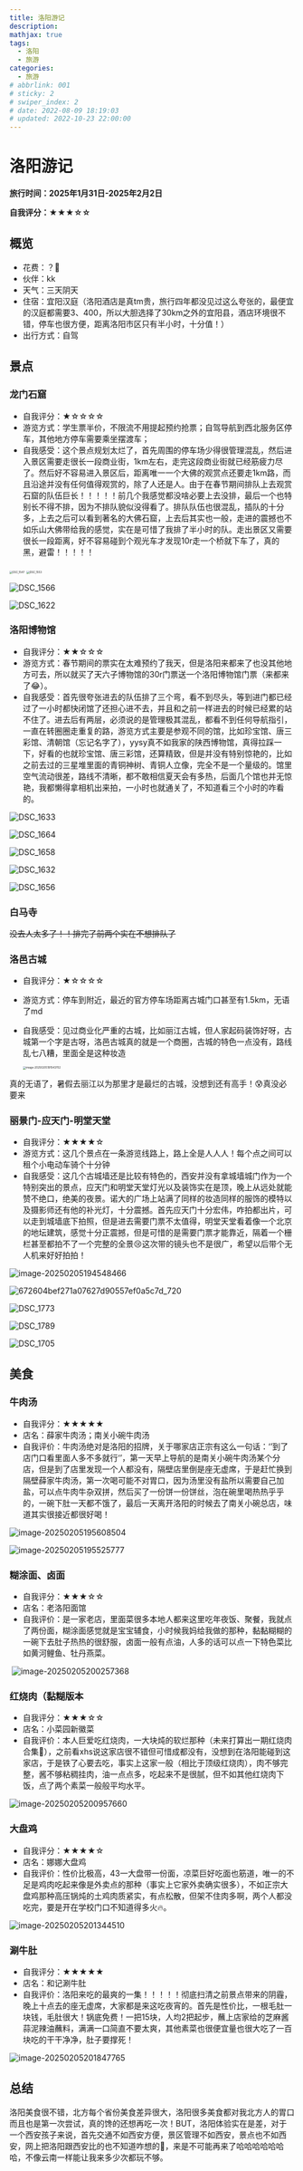 ```yaml
---
title: 洛阳游记
description: 
mathjax: true
tags:
  - 洛阳
  - 旅游
categories:
  - 旅游
# abbrlink: 001
# sticky: 2
# swiper_index: 2
# date: 2022-08-09 18:19:03
# updated: 2022-10-23 22:00:00
---
```


# 洛阳游记

**旅行时间：2025年1月31日-2025年2月2日**

**自我评分：★★★&#9734;&#9734;**

## 概览

- 花费：？🤔
- 伙伴：kk
- 天气：三天阴天
- 住宿：宜阳汉庭（洛阳酒店是真tm贵，旅行四年都没见过这么夸张的，最便宜的汉庭都需要3、400，所以大胆选择了30km之外的宜阳县，酒店环境很不错，停车也很方便，距离洛阳市区只有半小时，十分值！）
- 出行方式：自驾

## 景点

### 龙门石窟

- 自我评分：&#9733;&#9734;&#9734;&#9734;&#9734;
- 游览方式：学生票半价，不限流不用提起预约抢票；自驾导航到西北服务区停车，其他地方停车需要乘坐摆渡车；
- 自我感受：这个景点规划太烂了，首先周围的停车场少得很管理混乱，然后进入景区需要走很长一段商业街，1km左右，走完这段商业街就已经筋疲力尽了。然后好不容易进入景区后，距离唯一一个大佛的观赏点还要走1km路，而且沿途并没有任何值得观赏的，除了人还是人。由于在春节期间排队上去观赏石窟的队伍巨长！！！！！前几个我感觉都没啥必要上去没排，最后一个也特别长不得不排，因为不排队貌似没得看了。排队队伍也很混乱，插队的十分多，上去之后可以看到著名的大佛石窟，上去后其实也一般，走进的震撼也不如乐山大佛带给我的感觉，实在是可惜了我排了半小时的队。走出景区又需要很长一段距离，好不容易碰到个观光车才发现10r走一个桥就下车了，真的黑，避雷！！！！！

<img src="https://s2.loli.net/2025/02/05/jmvC25AU61xybiD.jpg" alt="DSC_1547" style="zoom:33%;" />

<img src="https://s2.loli.net/2025/02/05/fneFyoOY5SXJLMz.jpg" alt="DSC_1553" style="zoom: 33%;" />

![DSC_1566](https://s2.loli.net/2025/02/05/Thnc8r6VYuZ5Ejy.jpg)

![DSC_1622](https://s2.loli.net/2025/02/05/9GC764TgUjJ2cMS.jpg)



### 洛阳博物馆

- 自我评分：★★&#9734;&#9734;&#9734;
- 游览方式：春节期间的票实在太难预约了我天，但是洛阳来都来了也没其他地方可去，所以就买了天六子博物馆的30r门票送一个洛阳博物馆门票（来都来了😂）。
- 自我感受：首先很夸张进去的队伍排了三个弯，看不到尽头，等到进门都已经过了一小时都快闭馆了还担心进不去，并且和之前一样进去的时候已经累的站不住了。进去后有两层，必须说的是管理极其混乱，都看不到任何导航指引，一直在转圈圈走重复的路，游览方式主要是参观不同的馆，比如珍宝馆、唐三彩馆、清朝馆（忘记名字了），yysy真不如我家的陕西博物馆，真得拉踩一下，好看的也就珍宝馆、唐三彩馆，还算精致，但是并没有特别惊艳的，比如之前去过的三星堆里面的青铜神树、青铜人立像，完全不是一个量级的。馆里空气流动很差，路线不清晰，都不敢相信夏天会有多热，后面几个馆也并无惊艳，我都懒得拿相机出来拍，一小时也就通关了，不知道看三个小时的咋看的。

![DSC_1633](https://s2.loli.net/2025/02/05/CjXDBegU3AZ1hGN.jpg)

![DSC_1664](https://s2.loli.net/2025/02/05/OK6eimPNhM2kpau.jpg)

![DSC_1658](https://s2.loli.net/2025/02/05/e1Mt3pOCRfI5XYn.jpg)

![DSC_1632](https://s2.loli.net/2025/02/05/uvbUxRSWe89ZrQh.jpg)

![DSC_1656](https://s2.loli.net/2025/02/05/bqT1UxNaHSsB9c2.jpg)

### 白马寺

~~没去人太多了！！排完了前两个实在不想排队了~~

### 洛邑古城

- 自我评分：★&#9734;&#9734;&#9734;&#9734;

- 游览方式：停车到附近，最近的官方停车场距离古城门口甚至有1.5km，无语了md

- 自我感受：见过商业化严重的古城，比如丽江古城，但人家起码装饰好呀，古城第一个字是古呀，洛邑古城真的就是一个商圈，古城的特色一点没有，路线乱七八糟，里面全是这种妆造

  <img src="https://s2.loli.net/2025/02/05/pM54b8en2JZHhBQ.png" alt="image-20250205191543702" style="zoom:33%;" />

​	真的无语了，暑假去丽江以为那里才是最烂的古城，没想到还有高手！😰真没必要来

### 丽景门-应天门-明堂天堂

- 自我评分：★★★★&#9734;
- 游览方式：这几个景点在一条游览线路上，路上全是人人人！每个点之间可以租个小电动车骑个十分钟
- 自我感受：这几个古城墙还是比较有特色的，西安并没有拿城墙城门作为一个特别突出的景点，应天门和明堂天堂灯光以及装饰实在是顶，晚上从远处就能赞不绝口，绝美的夜景。诺大的广场上站满了同样的妆造同样的服饰的模特以及摄影师还有他的补光灯，十分震撼。首先应天门十分宏伟，咋拍都出片，可以走到城墙底下拍照，但是进去需要门票不太值得，明堂天堂看着像一个北京的地坛建筑，感觉十分正震撼，但是可惜的是需要门票才能靠近，隔着一个栅栏甚至都拍不了一个完整的全景😢这次带的镜头也不是很广，希望以后带个无人机来好好拍拍！

![image-20250205194548466](https://s2.loli.net/2025/02/05/cyNCZKM3sWEBGip.png)

![672604bef271a07627d90557ef0a5c7d_720](https://s2.loli.net/2025/02/05/ZDutIqcgf3lLybQ.jpg)

![DSC_1773](https://s2.loli.net/2025/02/05/wzER24xOWdkBNnF.jpg)

![DSC_1789](https://s2.loli.net/2025/02/05/tIlRTFZUjBkPX2J.jpg)

![DSC_1705](https://s2.loli.net/2025/02/05/pQtPLCnyJbkGO9s.jpg)

## 美食

### 牛肉汤

- 自我评分：★★★★&#9733;
- 店名：薛家牛肉汤；南关小碗牛肉汤
- 自我评价：牛肉汤绝对是洛阳的招牌，关于哪家店正宗有这么一句话：‘’到了店门口看里面人多不多就行‘’，第一天早上导航的是南关小碗牛肉汤某个分店，但是到了店里发现一个人都没有，隔壁店里倒是座无虚席，于是赶忙换到隔壁薛家牛肉汤，第一次喝可能不对胃口，因为汤里没有盐所以需要自己加盐，可以点牛肉牛杂双拼，然后买了一份饼一份饼丝，泡在碗里喝热热乎乎的，一碗下肚一天都不饿了，最后一天离开洛阳的时候去了南关小碗总店，味道其实很接近都很好喝！

![image-20250205195608504](https://s2.loli.net/2025/02/05/FLcItHlGfiAWXnT.png)

![image-20250205195525777](https://s2.loli.net/2025/02/05/jf4HQ9nUrC5emg8.png)

### 糊涂面、卤面

- 自我评分：★★★&#9734;&#9734;
- 店名：老洛阳面馆
- 自我评价：是一家老店，里面菜很多本地人都来这里吃年夜饭、聚餐，我就点了两份面，糊涂面感觉就是宝宝辅食，小时候我妈给我做的那种，黏黏糊糊的一碗下去肚子热热的很舒服，卤面一般有点油，人多的话可以点一下特色菜比如黄河鲤鱼、牡丹燕菜。

​	![image-20250205200257368](https://s2.loli.net/2025/02/05/1chbMIKli6BHq78.png)

### 红烧肉（黏糊版本

- 自我评分：★★★&#9734;&#9734;
- 店名：小菜园新徽菜
- 自我评价：本人巨爱吃红烧肉，一大块炖的软烂那种（未来打算出一期红烧肉合集🥩），之前看xhs说这家店很不错但可惜成都没有，没想到在洛阳能碰到这家店，于是铁了心要去吃，事实上这家一般（相比于顶级红烧肉），肉不够完整，酱不够粘稠挂肉，油一点点多，吃起来不是很腻，但不如其他红烧肉下饭，点了两个素菜一般般平均水平。

![image-20250205200957660](https://s2.loli.net/2025/02/05/73SITfZt2cWgDuO.png)

### 大盘鸡

- 自我评分：★★★★&#9734;
- 店名：娜娜大盘鸡
- 自我评价：性价比极高，43一大盘带一份面，凉菜巨好吃面也筋道，唯一的不足是鸡肉吃起来像是外卖点的那种（事实上它家外卖确实很多），不如正宗大盘鸡那种高压锅炖的土鸡肉质紧实，有点松散，但架不住肉多啊，两个人都没吃完，要是开在学校门口不知道得多火🔥。

![image-20250205201344510](https://s2.loli.net/2025/02/05/neCOkZhJAYMmqPD.png)

### 涮牛肚

- 自我评分：★★★★&#9733;
- 店名：和记涮牛肚
- 自我评价：洛阳来吃的最爽的一集！！！！！彻底扫清之前景点带来的阴霾，晚上十点去的座无虚席，大家都是来这吃夜宵的。首先是性价比，一根毛肚一块钱，毛肚很大！锅底免费！一把15块，人均2把起步，蘸上店家给的芝麻酱蒜泥辣油蘸料，满满一口简直不要太爽，其他素菜也很便宜量也很大吃了一百块吃的干干净净，肚子要撑死！

![image-20250205201847765](https://s2.loli.net/2025/02/05/PSbywV57UDxJ89M.png)

## 总结

洛阳美食很不错，北方每个省份美食差异很大，洛阳很多美食都对我北方人的胃口而且也是第一次尝试，真的馋的还想再吃一次！BUT，洛阳体验实在是差，对于一个西安孩子来说，首先交通不如西安方便，景区管理不如西安，景点也不如西安，网上把洛阳跟西安比的也不知道咋想的🤷，来是不可能再来了哈哈哈哈哈哈哈，不像云南一样能让我来多少次都玩不够。